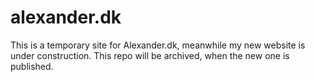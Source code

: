 # alexander.dk
This is a temporary site for Alexander.dk, meanwhile my new website is 
under construction. This repo will be archived, when the new one is 
published.
